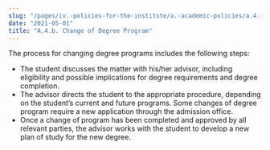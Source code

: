 ```yaml
---
slug: "/pages/iv.-policies-for-the-institute/a.-academic-policies/a.4.-change-of-academic-program/a.4.b.-change-of-degree-program"
date: "2021-05-01"
title: "A.4.b. Change of Degree Program"
---
```


The process for changing degree programs includes the following steps:

*   The student discusses the matter with his/her advisor, including eligibility and possible implications for degree requirements and degree completion.
*   The advisor directs the student to the appropriate procedure, depending on the student’s current and future programs. Some changes of degree program require a new application through the admission office.
*   Once a change of program has been completed and approved by all relevant parties, the advisor works with the student to develop a new plan of study for the new degree.